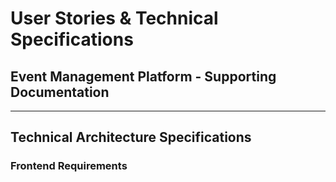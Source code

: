 # User Stories & Technical Specifications
## Event Management Platform - Supporting Documentation

---



## Technical Architecture Specifications

### Frontend Requirements



